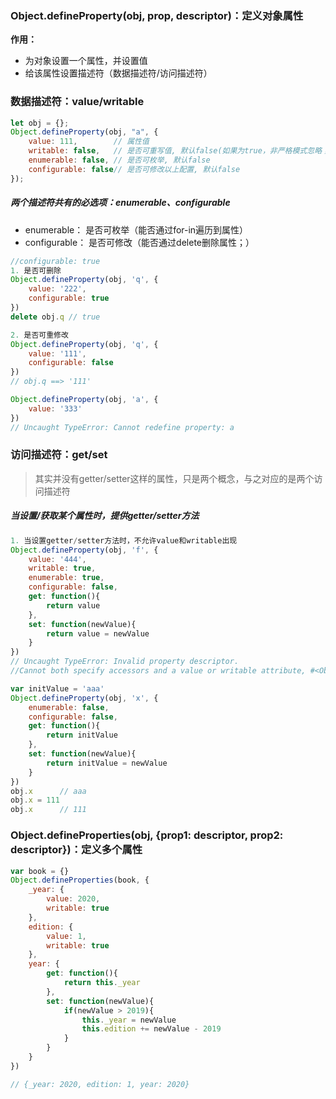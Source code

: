 ### Object.defineProperty\(obj, prop, descriptor\)：定义对象属性

**作用：**

* 为对象设置一个属性，并设置值
* 给该属性设置描述符（数据描述符/访问描述符）

### 数据描述符：value/writable

```js
let obj = {};
Object.defineProperty(obj, "a", {
    value: 111,        // 属性值
    writable: false,   // 是否可重写值, 默认false(如果为true，非严格模式忽略；严格模式抛出错误)
    enumerable: false, // 是否可枚举, 默认false
    configurable: false// 是否可修改以上配置, 默认false
});
```

##### 两个描述符共有的必选项：enumerable、configurable

* enumerable： 是否可枚举（能否通过for-in遍历到属性）
* configurable： 是否可修改（能否通过delete删除属性；）

```js
//configurable: true
1. 是否可删除
Object.defineProperty(obj, 'q', {
    value: '222',
    configurable: true
})
delete obj.q // true

2. 是否可重修改
Object.defineProperty(obj, 'q', {
    value: '111',
    configurable: false
})
// obj.q ==> '111'

Object.defineProperty(obj, 'a', {
    value: '333'
})
// Uncaught TypeError: Cannot redefine property: a
```

### 访问描述符：get/set

> 其实并没有getter/setter这样的属性，只是两个概念，与之对应的是两个访问描述符

##### 当设置/获取某个属性时，提供getter/setter方法

```js
1. 当设置getter/setter方法时，不允许value和writable出现
Object.defineProperty(obj, 'f', {
    value: '444',
    writable: true,
    enumerable: true,
    configurable: false,
    get: function(){
        return value
    },
    set: function(newValue){
        return value = newValue
    }
})
// Uncaught TypeError: Invalid property descriptor. 
//Cannot both specify accessors and a value or writable attribute, #<Object>
```

```js
var initValue = 'aaa'
Object.defineProperty(obj, 'x', {
    enumerable: false,
    configurable: false,
    get: function(){
        return initValue
    },
    set: function(newValue){
        return initValue = newValue
    }
})
obj.x      // aaa
obj.x = 111
obj.x      // 111
```

### Object.defineProperties\(obj, {prop1: descriptor, prop2: descriptor}\)：定义多个属性

```js
var book = {}
Object.defineProperties(book, {
    _year: {
        value: 2020,
        writable: true
    },
    edition: {
        value: 1,
        writable: true
    },
    year: {
        get: function(){
            return this._year
        },
        set: function(newValue){
            if(newValue > 2019){
                this._year = newValue
                this.edition += newValue - 2019
            }
        }
    }
})

// {_year: 2020, edition: 1, year: 2020}
```



